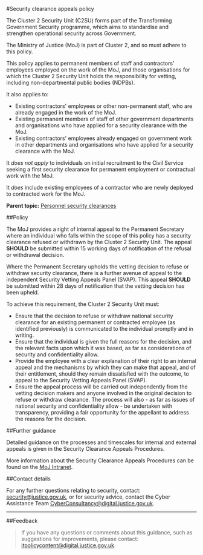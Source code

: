#Security clearance appeals policy

The Cluster 2 Security Unit (C2SU) forms part of the Transforming Government Security programme, which aims to standardise and strengthen operational security across Government.

The Ministry of Justice (MoJ) is part of Cluster 2, and so must adhere to this policy.

This policy applies to permanent members of staff and contractors' employees employed on the work of the MoJ, and those organisations for which the Cluster 2 Security Unit holds the responsibility for vetting, including non-departmental public bodies (NDPBs).

It also applies to:

* Existing contractors' employees or other non-permanent staff, who are already engaged in the work of the MoJ.
* Existing permanent members of staff of other government departments and organisations who have applied for a security clearance with the MoJ.
* Existing contractors' employees already engaged on government work in other departments and organisations who have applied for a security clearance with the MoJ.

It *does not apply* to individuals on initial recruitment to the Civil Service seeking a first security clearance for permanent employment or contractual work with the MoJ.

It *does* include existing employees of a contractor who are newly deployed to contracted work for the MoJ.

**Parent topic:** [Personnel security clearances](https://security-guidance.service.justice.gov.uk/personnel-security-clearances/)

##Policy

The MoJ provides a right of internal appeal to the Permanent Secretary where an individual who falls within the scope of this policy has a security clearance refused or withdrawn by the Cluster 2 Security Unit. The appeal **SHOULD** be submitted within 15 working days of notification of the refusal or withdrawal decision.

Where the Permanent Secretary upholds the vetting decision to refuse or withdraw security clearance, there is a further avenue of appeal to the independent Security Vetting Appeals Panel (SVAP). This appeal **SHOULD** be submitted within 28 days of notification that the vetting decision has been upheld.

To achieve this requirement, the Cluster 2 Security Unit must:

* Ensure that the decision to refuse or withdraw national security clearance for an existing permanent or contracted employee (as identified previously) is communicated to the individual promptly and in writing.
* Ensure that the individual is given the full reasons for the decision, and the relevant facts upon which it was based, as far as considerations of security and confidentiality allow.
* Provide the employee with a clear explanation of their right to an internal appeal and the mechanisms by which they can make that appeal, and of their entitlement, should they remain dissatisfied with the outcome, to appeal to the Security Vetting Appeals Panel (SVAP).
* Ensure the appeal process will be carried out independently from the vetting decision makers and anyone involved in the original decision to refuse or withdraw clearance. The process will also - as far as issues of national security and confidentiality allow - be undertaken with transparency, providing a fair opportunity for the appellant to address the reasons for the decision.

##Further guidance

Detailed guidance on the processes and timescales for internal and external appeals is given in the Security Clearance Appeals Procedures.

More information about the Security Clearance Appeals Procedures can be found on the [MoJ Intranet](/).

##Contact details

For any further questions relating to security, contact: [security@justice.gov.uk](mailto:security@justice.gov.uk), or for security advice, contact the Cyber Assistance Team [CyberConsultancy@digital.justice.gov.uk](mailto:CyberConsultancy@digital.justice.gov.uk).

---

##Feedback

> If you have any questions or comments about this guidance, such as suggestions for improvements, please contact: [itpolicycontent@digital.justice.gov.uk](mailto:itpolicycontent@digital.justice.gov.uk).

